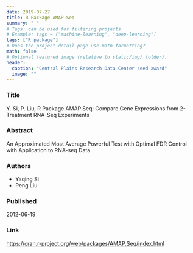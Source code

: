 ```yaml
---
date: 2019-07-27
title: R Package AMAP.Seq
summary: " "
# Tags: can be used for filtering projects.
# Example: tags = ["machine-learning", "deep-learning"]
tags: ["R package"]
# Does the project detail page use math formatting?
math: false
# Optional featured image (relative to static/img/ folder).
header:
  caption: "Central Plains Research Data Center seed award"
  image: ""
---
```


### Title

Y. Si, P. Liu, R Package AMAP.Seq: Compare Gene Expressions from 2-Treatment RNA-Seq Experiments


### Abstract

An Approximated Most Average Powerful Test with Optimal FDR Control with Application to RNA-seq Data.

### Authors

  - Yaqing Si
  - Peng Liu

### Published

2012-06-19


### Link 

https://cran.r-project.org/web/packages/AMAP.Seq/index.html


